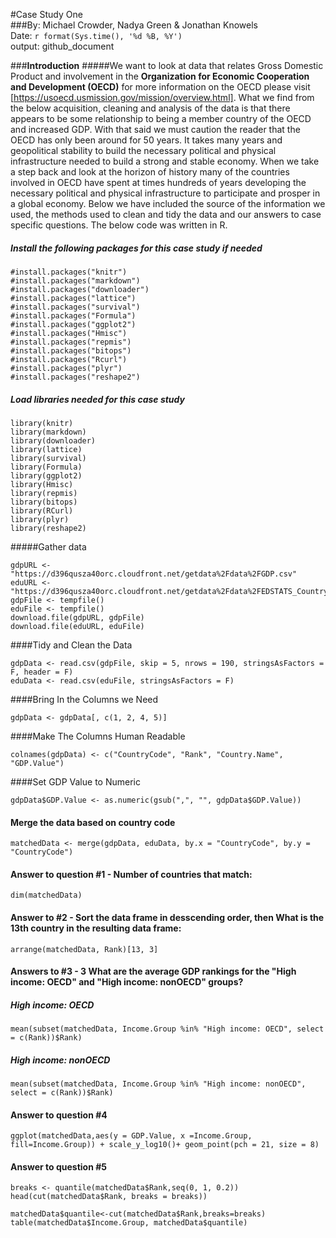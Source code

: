 #Case Study One   
###By: Michael Crowder, Nadya Green & Jonathan Knowels  
Date: `r format(Sys.time(), '%d %B, %Y')`  
output: github_document  

###**Introduction**
#####We want to look at data that relates Gross Domestic Product and involvement in the **Organization for Economic Cooperation and Development (OECD)** for more information on the OECD please visit [https://usoecd.usmission.gov/mission/overview.html].  What we find from the below acquisition, cleaning and analysis of the data is that there appears to be some relationship to being a member country of the OECD and increased GDP. With that said we must caution the reader that the OECD has only been around for 50 years. It takes many years and geopolitical stability to build the necessary political and physical infrastructure needed to build a strong and stable economy. When we take a step back and look at the horizon of history many of the countries involved in OECD have spent at times hundreds of years developing the necessary political and physical infrastructure to participate and prosper in a global economy. Below we have included the source of the information we used, the methods used to clean and tidy the data and our answers to case specific questions. The below code was written in R.

##### Install the following packages for this case study *if needed*
```{r message=FALSE}
#install.packages("knitr")
#install.packages("markdown")
#install.packages("downloader")
#install.packages("lattice")
#install.packages("survival")
#install.packages("Formula")
#install.packages("ggplot2")
#install.packages("Hmisc")
#install.packages("repmis")
#install.packages("bitops")
#install.packages("Rcurl")
#install.packages("plyr")
#install.packages("reshape2")
```
##### Load libraries needed for this case study
```{r message=FALSE}
library(knitr)
library(markdown)
library(downloader)
library(lattice)
library(survival)
library(Formula)
library(ggplot2)
library(Hmisc)
library(repmis)
library(bitops)
library(RCurl)
library(plyr)
library(reshape2)
```

#####Gather data

```{r}
gdpURL <- "https://d396qusza40orc.cloudfront.net/getdata%2Fdata%2FGDP.csv"
eduURL <- "https://d396qusza40orc.cloudfront.net/getdata%2Fdata%2FEDSTATS_Country.csv"
gdpFile <- tempfile()
eduFile <- tempfile()
download.file(gdpURL, gdpFile)
download.file(eduURL, eduFile)
```

####Tidy and Clean the Data
```{r}
gdpData <- read.csv(gdpFile, skip = 5, nrows = 190, stringsAsFactors = F, header = F)
eduData <- read.csv(eduFile, stringsAsFactors = F)
```
####Bring In the Columns we Need
```{r}
gdpData <- gdpData[, c(1, 2, 4, 5)]
```
####Make The Columns Human Readable
```{r}
colnames(gdpData) <- c("CountryCode", "Rank", "Country.Name", "GDP.Value")
```
####Set GDP Value to Numeric
```{r}
gdpData$GDP.Value <- as.numeric(gsub(",", "", gdpData$GDP.Value))
```
#### Merge the data based on country code
```{r}
matchedData <- merge(gdpData, eduData, by.x = "CountryCode", by.y = "CountryCode")
```
#### Answer to question #1 - Number of countries that match:
```{r}
dim(matchedData)
```
#### Answer to #2 - Sort the data frame in desscending order, then What is the 13th country in the resulting data frame:
```{r}
arrange(matchedData, Rank)[13, 3]
```
#### Answers to #3 - 3	What are the average GDP rankings for the "High income: OECD" and "High income: nonOECD" groups? 
##### High income: OECD
```{r}
mean(subset(matchedData, Income.Group %in% "High income: OECD", select = c(Rank))$Rank)
```
##### High income: nonOECD
```{r}
mean(subset(matchedData, Income.Group %in% "High income: nonOECD", select = c(Rank))$Rank)
```
#### Answer to question #4
```{r}
ggplot(matchedData,aes(y = GDP.Value, x =Income.Group, fill=Income.Group)) + scale_y_log10()+ geom_point(pch = 21, size = 8)
```

#### Answer to question #5
```{r}
breaks <- quantile(matchedData$Rank,seq(0, 1, 0.2))
head(cut(matchedData$Rank, breaks = breaks))

matchedData$quantile<-cut(matchedData$Rank,breaks=breaks)
table(matchedData$Income.Group, matchedData$quantile)
```